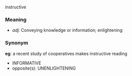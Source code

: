 instructive
### Meaning
+ _adj_: Conveying knowledge or information; enlightening

### Synonym

__eg__: a recent study of cooperatives makes instructive reading

+ INFORMATIVE
+ opposite(s): UNENLIGHTENING


